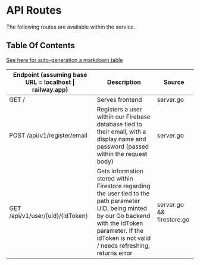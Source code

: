 # API Routes

The following routes are available within the service.

## Table Of Contents

[See here for auto-generation a markdown table](https://www.tablesgenerator.com/markdown_tables)

| Endpoint (assuming base URL = localhost \| railway.app) | Description                                                                                                                                                                                                          | Source                    |
|---------------------------------------------------------|----------------------------------------------------------------------------------------------------------------------------------------------------------------------------------------------------------------------|---------------------------|
| GET /                                                   | Serves frontend                                                                                                                                                                                                      | server.go                 |
| POST /api/v1/register/email                             | Registers a user within our Firebase database tied to their email, with a display name and password (passed within the request body)                                                                                 | server.go                 |
| GET /api/v1/user/{uid}/{idToken}                        | Gets information stored within Firestore regarding the user tied to the path parameter UID, being minted by our Go backend with the idToken parameter. If the idToken is not valid / needs refreshing, returns error | server.go && firestore.go |
